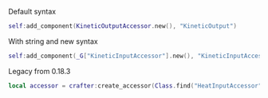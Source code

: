 Default syntax
```lua
self:add_component(KineticOutputAccessor.new(), "KineticOutput")
```

With string and new syntax
```lua
self:add_component(_G["KineticInputAccessor"].new(), "KineticInputAccessor")
```

Legacy from 0.18.3
```lua
local accessor = crafter:create_accessor(Class.find("HeatInputAccessor")) 
```